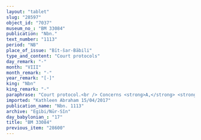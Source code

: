 ```yaml
---
layout: "tablet"
slug: "28597"
object_id: "7037"
museum_no_: "BM 33084"
publication: "Nbn."
text_number: "1113"
period: "NB"
place_of_issue: "Bīt-šar-Bābili"
type_and_content: "Court protocols"
day_remark: "-"
month: "VIII"
month_remark: "-"
year_remark: "[-]"
king: "Nbn"
king_remark: "-"
paraphrase: "Court protocol.<br /> Concerns <strong>A,</strong> <strong><sup>f</sup>B</strong>&rsquo;s slave, redeemed (<em>paṭāru </em>D) by payment of silver (partly uncl.), who in Nebuchadnezar&rsquo;s 35<sup>th</sup> regnal year, i.e. some twenty years before the trial takes place, had been pledged for 1/3 mina and 8 shekels of silver by <strong>C</strong>. He had now brought suit (<em>ragāmu</em>) claiming: &quot;I am a free person (<em>mār ban&ecirc;</em>), &nbsp;in the employment of (<em>ṣabātu</em>, lit. &quot;held by&quot;) <strong>D</strong>, the third man (<em>ta&scaron;lī&scaron;u</em>) of <strong>E<sub>1</sub></strong> and <strong><sup>f</sup>E<sub>2 </sub>C</strong>&rsquo;s daughter&rdquo;. They argued the case (<em>dīnu </em><em>dabābu</em>) before the chief judge (<em>sukkallu</em>), the chief officials (<em>rab&ucirc;</em>), as well as Nabonidus&rsquo; judges (<em>dayyānu</em>). They heard their matter and read the contract(s) (<em>riksu</em>) related to the slave status (<em>ardūtu</em>) of <strong>A</strong> from Nebuchadnezzar&rsquo;s 35<sup>th</sup> regnal year to Nabonidus&rsquo; 7<sup>th</sup> regnal year when he was (eventually) sold (to <strong>H</strong>). He had been taken as pledge (<em>ma&scaron;kanu &scaron;akānu</em>), given as a dowry to <strong><sup>f</sup></strong><strong>F </strong>who at a later time sealed a document according to which she handed him over together with a house share to <strong>G<sub>1</sub></strong>, her son, and <strong>G<sub>2</sub></strong>, her husband. The judges asked <strong>A </strong>to show them (<em>kalāmu</em> D) evidence of his free status (<em>mār ban&ucirc;ti</em>). <strong>A </strong>answered (<em>apālu</em>) this: &ldquo;I fled twice from my master&rsquo;s house, and I hid (lit. &ldquo;I was not seen&rdquo;) for many days. Since I was afraid, I said so: &lsquo;I am a free person (<em>mār ban&ecirc;</em>)!&rsquo; But I do not hold the status of free person. I am <strong><sup>f</sup></strong><strong>B</strong>&rsquo;s slave, redeemed by payment of silver! She has handed me over to <strong><sup>f</sup>F</strong>, her daughter, who has sealed a document according to which I belonged to <strong>G<sub>1</sub></strong>, her son, and <strong>G<sub>2</sub></strong>, her husband. Since <strong><sup>f</sup></strong><strong>B</strong>&rsquo;s and <strong><sup>f</sup>F</strong>&rsquo;s death, I have been a slave owned (lit. &ldquo;sealed&rdquo;) for silver by <strong>H</strong>. I will go and serve (<em>palāhu</em>) my master (<em>bēlum</em>)&rdquo;. The chief judge (<em>sukkallu</em>), the chief officials (<em>rab&ucirc;</em>) and the judges (<em>dayyānu</em>) heard his testimony (<em>mukinnūtu</em>) and restored his slave status (<em>k&icirc; ardūtu turru</em>) while <strong>E<sub>1</sub></strong> and <strong><sup>f</sup>E<sub>2</sub></strong> (<strong>C</strong>&rsquo;s daughter), and <strong><sup>f</sup>F</strong>, who gave the dowry, were present (<em>ina uzuzzi</em>) . Names of 3 witnesses: S&icirc;n-&scaron;ēzib, the chief judge (<em>sukallu</em>), &Scaron;uma-ukīn and Nergal-ahu-uṣur, the judges; and the scribe: Ile&#39;&#39;i-Marduk//Eppe&scaron;-ili.&nbsp; Seal impression of the 2 judges and Kiribtu, the <em>kiz&ucirc;</em>.<br /> &nbsp;<br /> <strong>A</strong> = Barīki-ilāni; <strong><sup>f</sup>B</strong> = <sup>f</sup>Gagāya/&hellip;, mother of <strong><sup>f</sup>F</strong>; <strong>C</strong> = Ahu-nūri/Nab&ucirc;-nādin-ahi; <strong>D</strong> = Bēl-rēmanni; <strong>E<sub>1</sub></strong> = &Scaron;ama&scaron;-udammiq/Nab&ucirc;-nādin-ahi; <strong><sup>f</sup>E<sub>2</sub></strong> = <sup>f</sup>Qudā&scaron;u/Ahu-nūri; <strong><sup>f</sup>F</strong> = <sup>f</sup>Nuptāya/Gagāya, daughter of <strong><sup>f</sup>B</strong>; <strong>G<sub>1</sub></strong> = Zababa-iddin, son of <strong><sup>f</sup>F</strong>; <strong>G<sub>2</sub></strong> = Iddināya, husband of <strong><sup>f</sup>F</strong>; <strong>H</strong> = Itti-Marduk-balāṭu/Nab&ucirc;-ahhē-iddin//Egibi"
imported: "Kathleen Abraham 15/04/2017"
publication_name: "Nbn. 1113"
archive: "Egibi/Nūr-Sîn"
day_babylonian_: "17"
title: "BM 33084"
previous_item: "28600"
---
```

